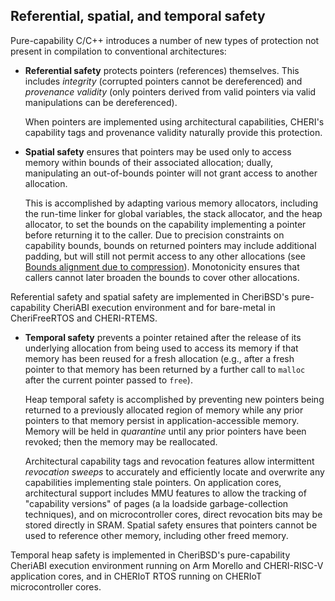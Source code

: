 ## Referential, spatial, and temporal safety

Pure-capability C/C++ introduces a number of new types of protection not
present in compilation to conventional architectures:

* **Referential safety** protects pointers (references) themselves.
  This includes *integrity* (corrupted pointers cannot be dereferenced)
  and *provenance validity* (only pointers derived from valid pointers
  via valid manipulations can be dereferenced).

  When pointers are implemented using architectural capabilities, CHERI's
  capability tags and provenance validity naturally provide this protection.

* **Spatial safety** ensures that pointers may be used only to access memory
  within bounds of their associated allocation; dually, manipulating an
  out-of-bounds pointer will not grant access to another allocation.

  This is accomplished by adapting various memory allocators, including the run-time
  linker for global variables, the stack allocator, and the heap allocator,
  to set the bounds on the capability implementing a pointer before returning
  it to the caller.
  Due to precision constraints on capability bounds, bounds on returned
  pointers may include additional padding, but will still not permit access to any
  other allocations (see [Bounds alignment due to
  compression](../apis/bounds-alignment-due-to-compression.html)).
  Monotonicity ensures that callers cannot later broaden the bounds to cover
  other allocations.

Referential safety and spatial safety are implemented in CheriBSD's
pure-capability CheriABI execution environment and for bare-metal in
CheriFreeRTOS and CHERI-RTEMS.

* **Temporal safety** prevents a pointer retained after the release of its
  underlying allocation from being used to access its memory if that memory
  has been reused for a fresh allocation (e.g., after a fresh pointer to that
  memory has been returned by a further call to `malloc` after the
  current pointer passed to `free`).

  Heap temporal safety is accomplished by preventing new pointers being
  returned to a previously allocated region of memory while any prior pointers
  to that memory persist in application-accessible memory.
  Memory will be held in *quarantine* until any prior pointers have
  been revoked; then the memory may be reallocated.

  Architectural capability tags and revocation features allow intermittent
  *revocation sweeps* to accurately and efficiently locate and
  overwrite any capabilities implementing stale pointers.
  On application cores, architectural support includes MMU features to allow
  the tracking of "capability versions" of pages (a la loadside
  garbage-collection techniques), and on microcontroller cores, direct
  revocation bits may be stored directly in SRAM.
  Spatial safety ensures that pointers cannot be used to reference other
  memory, including other freed memory.

Temporal heap safety is implemented in CheriBSD's pure-capability CheriABI
execution environment running on Arm Morello and CHERI-RISC-V application
cores, and in CHERIoT RTOS running on CHERIoT microcontroller cores.
